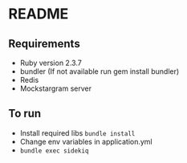 # README
## Requirements
- Ruby version 2.3.7
- bundler (If not available run gem install bundler)
- Redis
- Mockstargram server

## To run
- Install required libs `bundle install`
- Change env variables in application.yml
- `bundle exec sidekiq`
